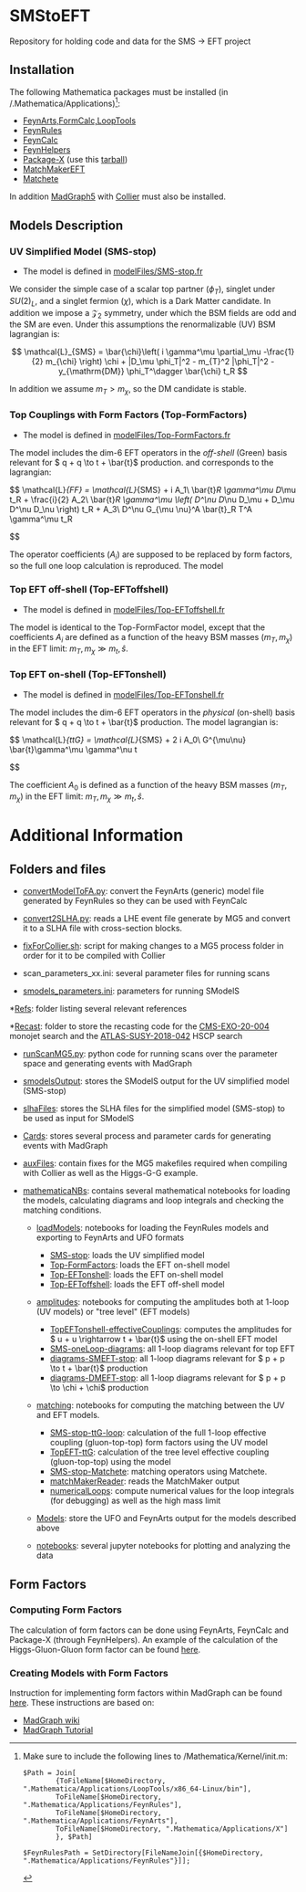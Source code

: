 # SMStoEFT
Repository for holding code and data for the SMS -> EFT project

## Installation

The following Mathematica packages must be installed (in <home folder>/.Mathematica/Applications)[^1]:

  * [FeynArts,FormCalc,LoopTools](https://feynarts.de/)
  * [FeynRules](https://feynrules.irmp.ucl.ac.be/)
  * [FeynCalc](https://feyncalc.github.io/)
  * [FeynHelpers](https://github.com/FeynCalc/feynhelpers)
  * [Package-X](https://gitlab.com/mule-tools/package-x) (use this [tarball](./packageX.tar.gz))
  * [MatchMakerEFT](https://ftae.ugr.es/matchmakereft/)
  * [Matchete](https://gitlab.com/matchete/matchete)

In addition [MadGraph5](https://launchpad.net/mg5amcnlo) with [Collier](https://collier.hepforge.org/) must also be installed.

## Models Description

### UV Simplified Model (SMS-stop)

 * The model is defined in [modelFiles/SMS-stop.fr](./modelFiles/SMS-stop.fr)

We consider the simple case of a scalar top partner ($\phi_T$), singlet under $SU(2)_L$, and a singlet fermion ($\chi$),
which is a Dark Matter candidate. In addition we impose a $\mathcal{Z}_2$ symmetry, under which the BSM fields are odd and the SM are even. Under this assumptions the renormalizable (UV) BSM lagrangian is:

$$
    \mathcal{L}_{SMS} = \bar{\chi}\left( i \gamma^\mu \partial_\mu -\frac{1}{2} m_{\chi} \right) \chi + |D_\mu \phi_T|^2 - m_{T}^2 |\phi_T|^2 - y_{\mathrm{DM}} \phi_T^\dagger \bar{\chi} t_R 
$$

In addition we assume $m_T > m_{\chi}$, so the DM candidate is stable.

### Top Couplings with Form Factors (Top-FormFactors)

 * The model is defined in [modelFiles/Top-FormFactors.fr](./modelFiles/Top-FormFactors.fr)

The model includes the dim-6 EFT operators in the *off-shell* (Green) basis relevant for $ q + q \to t + \bar{t}$ production.  and corresponds to the lagrangian:

$$
    \mathcal{L}_{FF} = \mathcal{L}_{SMS} + i A_1\ \bar{t}_R \gamma^\mu D_\mu t_R + \frac{i}{2} A_2\ \bar{t}_R \gamma^\mu \left( D^\nu D_\nu D_\mu + D_\mu D^\nu D_\nu \right)  t_R + A_3\ D^\nu G_{\mu \nu}^A \bar{t}_R T^A \gamma^\mu t_R

$$

The operator coefficients ($A_i$) are supposed to be replaced by form factors, so the full one loop calculation is reproduced. The model

### Top EFT off-shell (Top-EFToffshell)

 * The model is defined in [modelFiles/Top-EFToffshell.fr](./modelFiles/Top-EFToffshell.fr)

The model is identical to the Top-FormFactor model, except that the coefficients $A_i$ are defined as a function of the heavy BSM masses ($m_T,m_{\chi}$) in the EFT limit: $m_T,m_{\chi} \gg m_t,\hat{s}$.


### Top EFT on-shell (Top-EFTonshell)

 * The model is defined in [modelFiles/Top-EFTonshell.fr](./modelFiles/Top-EFTonshell.fr)

The model includes the dim-6 EFT operators in the *physical* (on-shell) basis relevant for $ q + q \to t + \bar{t}$ production. The model lagrangian is:

$$
    \mathcal{L}_{ttG} = \mathcal{L}_{SMS} + 2 i A_0\ G^{\mu\nu} \bar{t}\gamma^\mu \gamma^\nu t

$$

The coefficient $A_0$ is defined as a function of the heavy BSM masses ($m_T,m_{\chi}$) in the EFT limit: $m_T,m_{\chi} \gg m_t,\hat{s}$.

# Additional Information

## Folders and files

 * [convertModelToFA.py](./convertModelToFA.py): convert the FeynArts (generic) model file generated by FeynRules so they can be used with FeynCalc
 
 * [convert2SLHA.py](./convert2SLHA.py): reads a LHE event file generate by MG5 and convert it to a SLHA file with cross-section blocks.

 * [fixForCollier.sh](./fixForCollier.sh): script for making changes to a MG5 process folder in order for it to be compiled with Collier

 * scan_parameters_xx.ini: several parameter files for running 
 scans

 * [smodels_parameters.ini](./smodels_parameters.ini): parameters for running SModelS

 *[Refs](./Refs): folder listing several relevant references

 *[Recast](./Recast): folder to store the recasting code for the [CMS-EXO-20-004](https://cms-results.web.cern.ch/cms-results/public-results/publications/EXO-20-004/) monojet search and the [ATLAS-SUSY-2018-042](https://atlas.web.cern.ch/Atlas/GROUPS/PHYSICS/PAPERS/SUSY-2018-42/) HSCP search

 * [runScanMG5.py](./runScanMG5.py): python code for running scans over the parameter space and generating events with MadGraph

 * [smodelsOutput](./smodelsOutput): stores the SModelS output for the UV simplified model (SMS-stop)

 * [slhaFiles](./slhaFiles): stores the SLHA files for the simplified model (SMS-stop) to be used as input for SModelS

 * [Cards](./Cards): stores several process and parameter cards for generating events with MadGraph

 * [auxFiles](./auxFiles): contain fixes for the MG5 makefiles required when compiling with Collier as well as the Higgs-G-G example.

 * [mathematicaNBs](./mathematicaNBs/): contains several mathematical notebooks for loading the models, calculating diagrams and loop integrals and checking the matching conditions.

    * [loadModels](./mathematicaNBs/loadModels): notebooks for loading the FeynRules models and exporting to FeynArts and UFO formats

       * [SMS-stop](./mathematicaNBs/loadModels/SMS-stop.nb): loads the UV simplified model
        * [Top-FormFactors](./mathematicaNBs/loadModels/Top-FormFactors.nb): loads the EFT on-shell model
        * [Top-EFTonshell](./mathematicaNBs/loadModels/Top-EFTonshell.nb): loads the EFT on-shell model
        * [Top-EFToffshell](./mathematicaNBs/loadModels/Top-EFToffshell.nb): loads the EFT off-shell model
    
    * [amplitudes](./mathematicaNBs/oneLoop): notebooks for computing the amplitudes both at 1-loop (UV models) or "tree level" (EFT models)

        * [TopEFTonshell-effectiveCouplings](./mathematicaNBs/amplitudes/TopEFTonshell-effectiveCouplings.nb): computes the amplitudes for $ u + u \rightarrow t + \bar{t}$ using the on-shell EFT model
        * [SMS-oneLoop-diagrams](./mathematicaNBs/amplitudes/SMS-oneLoop-diagrams.nb): all 1-loop diagrams relevant for top EFT
         * [diagrams-SMEFT-stop](./mathematicaNBs/amplitudes/diagrams-SMEFT-stop.nb): all 1-loop diagrams relevant for $ p + p \to t + \bar{t}$ production
        * [diagrams-DMEFT-stop](./mathematicaNBs/amplitudes/diagrams-DMEFT-stop.nb): all 1-loop diagrams relevant for $ p + p \to \chi + \chi$ production         
    
    * [matching](./mathematicaNBs/matching): notebooks for computing the matching between the UV and EFT models.

         * [SMS-stop-ttG-loop](./mathematicaNBs/matching/SMS-stop-ttG-loop.nb): calculation of the full 1-loop effective coupling (gluon-top-top) form factors using the UV model
         * [TopEFT-ttG](./mathematicaNBs/matching/TopEFT-ttG.nb): calculation of the tree level effective coupling (gluon-top-top) using the  model
         * [SMS-stop-Matchete](./mathematicaNBs/matching/SMS-stop-Matchete.nb): matching operators using Matchete.
         * [matchMakerReader](./mathematicaNBs/matching/matchMakerReader.nb): reads the MatchMaker output
         * [numericalLoops](): compute numerical values for the loop integrals (for debugging) as well as the high mass limit
    * [Models](./Models): store the UFO and FeynArts output for the models described above

    * [notebooks](./notebooks): several jupyter notebooks for plotting and analyzing the data
    

## Form Factors

### Computing Form Factors

The calculation of form factors can be done using FeynArts, FeynCalc and Package-X (through FeynHelpers).
An example of the calculation of the Higgs-Gluon-Gluon form factor can be found [here](./auxFiles/Examples/feyncalc-HGG.nb).

### Creating Models with Form Factors

Instruction for implementing form factors within MadGraph can be found [here](./InstructionsFormFactors.md). 
These instructions are based on:

 * [MadGraph wiki](https://cp3.irmp.ucl.ac.be/projects/madgraph/wiki/FormFactors)
 * [MadGraph Tutorial](./Refs/Hands-onStartToMG.pdf)
 

   

[^1]: Make sure to include the following lines to <home folder>/Mathematica/Kernel/init.m:

     ```
     $Path = Join[
             {ToFileName[$HomeDirectory, ".Mathematica/Applications/LoopTools/x86_64-Linux/bin"],
             ToFileName[$HomeDirectory, ".Mathematica/Applications/FeynRules"],
             ToFileName[$HomeDirectory, ".Mathematica/Applications/FeynArts"],
             ToFileName[$HomeDirectory, ".Mathematica/Applications/X"]
             }, $Path]

     $FeynRulesPath = SetDirectory[FileNameJoin[{$HomeDirectory, ".Mathematica/Applications/FeynRules"}]];                          
     ```     
 
